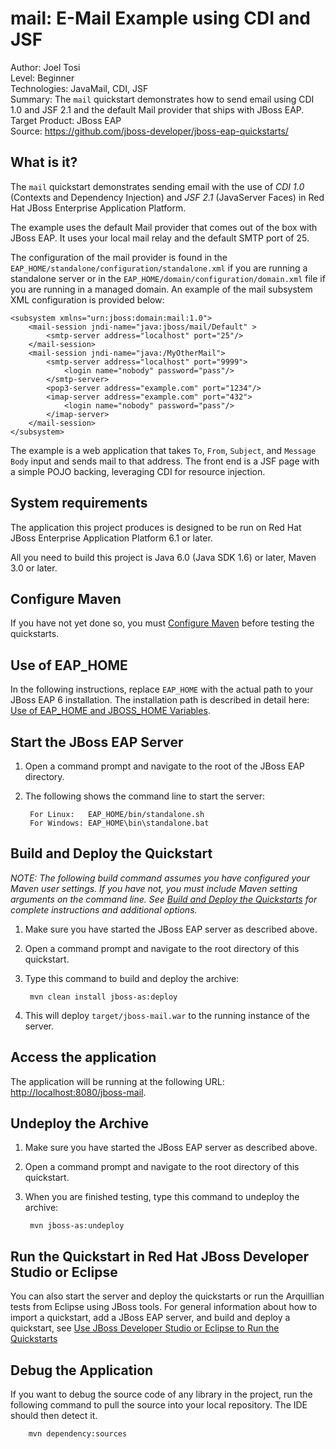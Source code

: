 mail: E-Mail Example using CDI and JSF
======================================
Author: Joel Tosi  
Level: Beginner  
Technologies: JavaMail, CDI, JSF  
Summary: The `mail` quickstart demonstrates how to send email using CDI 1.0 and JSF 2.1 and the default Mail provider that ships with JBoss EAP.  
Target Product: JBoss EAP  
Source: <https://github.com/jboss-developer/jboss-eap-quickstarts/>  

What is it?
-----------

The `mail` quickstart demonstrates sending email with the use of *CDI 1.0* (Contexts and Dependency Injection) and *JSF 2.1* (JavaServer Faces) in Red Hat JBoss Enterprise Application Platform.

The example uses the default Mail provider that comes out of the box with JBoss EAP. It uses your local mail relay and the default SMTP port of 25.

The configuration of the mail provider is found in the `EAP_HOME/standalone/configuration/standalone.xml` if you are running a standalone server or in the `EAP_HOME/domain/configuration/domain.xml` file if you are running in a managed domain. An example of the mail subsystem XML configuration is provided below:

    <subsystem xmlns="urn:jboss:domain:mail:1.0">
        <mail-session jndi-name="java:jboss/mail/Default" >
            <smtp-server address="localhost" port="25"/>
        </mail-session>
        <mail-session jndi-name="java:/MyOtherMail">
            <smtp-server address="localhost" port="9999">
                <login name="nobody" password="pass"/>
            </smtp-server>
            <pop3-server address="example.com" port="1234"/>
            <imap-server address="example.com" port="432">
                <login name="nobody" password="pass"/>
            </imap-server>
        </mail-session>
    </subsystem>

The example is a web application that takes `To`, `From`, `Subject`, and `Message Body` input and sends mail to that address. The front end is a JSF page with a simple POJO backing, leveraging CDI for resource injection.

System requirements
-------------------

The application this project produces is designed to be run on Red Hat JBoss Enterprise Application Platform 6.1 or later. 

All you need to build this project is Java 6.0 (Java SDK 1.6) or later, Maven 3.0 or later.

 
Configure Maven
---------------

If you have not yet done so, you must [Configure Maven](https://github.com/jboss-developer/jboss-developer-shared-resources/blob/master/guides/CONFIGURE_MAVEN.md#configure-maven-to-build-and-deploy-the-quickstarts) before testing the quickstarts.


Use of EAP_HOME
---------------

In the following instructions, replace `EAP_HOME` with the actual path to your JBoss EAP 6 installation. The installation path is described in detail here: [Use of EAP_HOME and JBOSS_HOME Variables](https://github.com/jboss-developer/jboss-developer-shared-resources/blob/master/guides/USE_OF_EAP_HOME.md#use-of-eap_home-and-jboss_home-variables).


Start the JBoss EAP Server
-------------------------

1. Open a command prompt and navigate to the root of the JBoss EAP directory.
2. The following shows the command line to start the server:

        For Linux:   EAP_HOME/bin/standalone.sh
        For Windows: EAP_HOME\bin\standalone.bat

 
Build and Deploy the Quickstart
-------------------------

_NOTE: The following build command assumes you have configured your Maven user settings. If you have not, you must include Maven setting arguments on the command line. See [Build and Deploy the Quickstarts](https://github.com/jboss-developer/jboss-developer-shared-resources/blob/master/guides/BUILD_AND_DEPLOY.md#build-and-deploy-the-quickstarts) for complete instructions and additional options._

1. Make sure you have started the JBoss EAP server as described above.
2. Open a command prompt and navigate to the root directory of this quickstart.
3. Type this command to build and deploy the archive:

        mvn clean install jboss-as:deploy

4. This will deploy `target/jboss-mail.war` to the running instance of the server.


Access the application 
---------------------

The application will be running at the following URL: <http://localhost:8080/jboss-mail>. 


Undeploy the Archive
--------------------

1. Make sure you have started the JBoss EAP server as described above.
2. Open a command prompt and navigate to the root directory of this quickstart.
3. When you are finished testing, type this command to undeploy the archive:

        mvn jboss-as:undeploy


Run the Quickstart in Red Hat JBoss Developer Studio or Eclipse
-------------------------------------
You can also start the server and deploy the quickstarts or run the Arquillian tests from Eclipse using JBoss tools. For general information about how to import a quickstart, add a JBoss EAP server, and build and deploy a quickstart, see [Use JBoss Developer Studio or Eclipse to Run the Quickstarts](https://github.com/jboss-developer/jboss-developer-shared-resources/blob/master/guides/USE_JBDS.md#use-jboss-developer-studio-or-eclipse-to-run-the-quickstarts) 


Debug the Application
------------------------------------

If you want to debug the source code of any library in the project, run the following command to pull the source into your local repository. The IDE should then detect it.

        mvn dependency:sources

